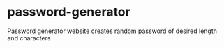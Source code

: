 # password-generator
Password generator website creates random password of desired length and characters
